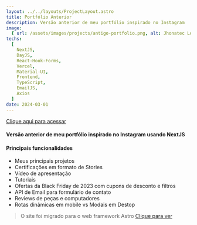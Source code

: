 ```yaml
---
layout: ../../layouts/ProjectLayout.astro
title: Portfólio Anterior
description: Versão anterior de meu portfólio inspirado no Instagram
image:
  { url: /assets/images/projects/antigo-portfolio.png, alt: Jhonatec Logo }
techs:
  [
    NextJS,
    DayJS,
    React-Hook-Forms,
    Vercel,
    Material-UI,
    Frontend,
    TypeScript,
    EmailJS,
    Axios
  ]
date: 2024-03-01
---
```


[Clique aqui para acessar](https://antigo.jhonatec.dev/ "Jhonatec.DEV")

#### Versão anterior de meu portfólio inspirado no Instagram usando NextJS

#### Principais funcionalidades

- Meus principais projetos
- Certificações em formato de Stories
- Vídeo de apresentação
- Tutoriais
- Ofertas da Black Friday de 2023 com cupons de desconto e filtros
- API de Email para formulário de contato
- Reviews de peças e computadores
- Rotas dinâmicas em mobile vs Modais em Destop


> O site foi migrado para o web framework Astro [Clique para ver](/projetos/portfolio)
